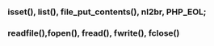 ### isset(), list(), file_put_contents(), nl2br, PHP_EOL; 
### readfile(),fopen(), fread(), fwrite(), fclose()

